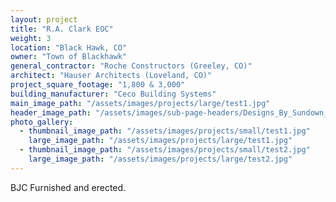 ```yaml
---
layout: project
title: "R.A. Clark EOC"
weight: 3
location: "Black Hawk, CO"
owner: "Town of Blackhawk"
general_contractor: "Roche Constructors (Greeley, CO)"
architect: "Hauser Architects (Loveland, CO)"
project_square_footage: "1,800 & 3,000"
building_manufacturer: "Ceco Building Systems"
main_image_path: "/assets/images/projects/large/test1.jpg"
header_image_path: "/assets/images/sub-page-headers/Designs_By_Sundown_View.jpg"
photo_gallery:
  - thumbnail_image_path: "/assets/images/projects/small/test1.jpg"
    large_image_path: "/assets/images/projects/large/test1.jpg"
  - thumbnail_image_path: "/assets/images/projects/small/test2.jpg"
    large_image_path: "/assets/images/projects/large/test2.jpg"
---
```

BJC Furnished and erected.